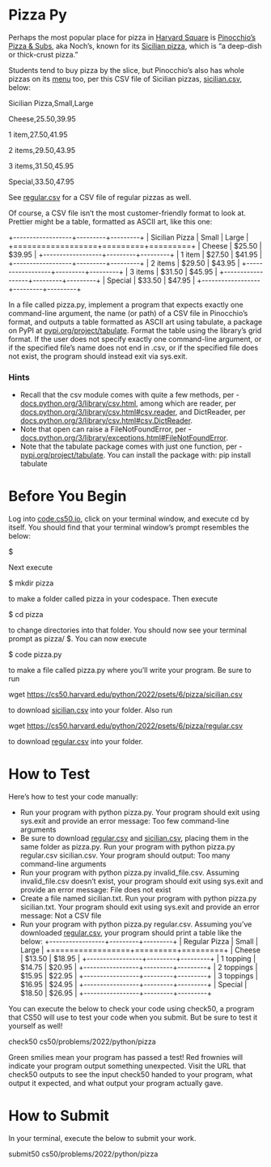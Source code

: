 # Pizza Py

Perhaps the most popular place for pizza in [Harvard Square](https://en.wikipedia.org/wiki/Harvard_Square) is [Pinocchio’s Pizza & Subs](https://www.pinocchiospizza.net/), aka Noch’s, known for its [Sicilian pizza](https://www.pinocchiospizza.net/sicilian_vs_regular.html), which is “a deep-dish or thick-crust pizza.”

Students tend to buy pizza by the slice, but Pinocchio’s also has whole pizzas on its [menu](https://www.pinocchiospizza.net/menu.html) too, per this CSV file of Sicilian pizzas, [sicilian.csv](https://cs50.harvard.edu/python/2022/psets/6/pizza/sicilian.csv), below:

Sicilian Pizza,Small,Large

Cheese,$25.50,$39.95

1 item,$27.50,$41.95

2 items,$29.50,$43.95

3 items,$31.50,$45.95

Special,$33.50,$47.95

See [regular.csv](https://cs50.harvard.edu/python/2022/psets/6/pizza/regular.csv) for a CSV file of regular pizzas as well.

Of course, a CSV file isn’t the most customer-friendly format to look at. Prettier might be a table, formatted as ASCII art, like this one:

+------------------+---------+---------+
| Sicilian Pizza   | Small   | Large   |
+==================+=========+=========+
| Cheese           | $25.50  | $39.95  |
+------------------+---------+---------+
| 1 item           | $27.50  | $41.95  |
+------------------+---------+---------+
| 2 items          | $29.50  | $43.95  |
+------------------+---------+---------+
| 3 items          | $31.50  | $45.95  |
+------------------+---------+---------+
| Special          | $33.50  | $47.95  |
+------------------+---------+---------+

In a file called pizza.py, implement a program that expects exactly one command-line argument, the name (or path) of a CSV file in Pinocchio’s format, and outputs a table formatted as ASCII art using tabulate, a package on PyPI at [pypi.org/project/tabulate](https://pypi.org/project/tabulate/). Format the table using the library’s grid format. If the user does not specify exactly one command-line argument, or if the specified file’s name does not end in .csv, or if the specified file does not exist, the program should instead exit via sys.exit.

### Hints
* Recall that the csv module comes with quite a few methods, per - [docs.python.org/3/library/csv.html](https://docs.python.org/3/library/csv.html), among which are reader, per [docs.python.org/3/library/csv.html#csv.reader](https://docs.python.org/3/library/csv.html#csv.reader), and DictReader, per [docs.python.org/3/library/csv.html#csv.DictReader](https://docs.python.org/3/library/csv.html#csv.DictReader).
* Note that open can raise a FileNotFoundError, per - [docs.python.org/3/library/exceptions.html#FileNotFoundError](https://docs.python.org/3/library/exceptions.html#FileNotFoundError).
* Note that the tabulate package comes with just one function, per - [pypi.org/project/tabulate](https://pypi.org/project/tabulate/). You can install the package with:
pip install tabulate

# Before You Begin
Log into [code.cs50.io](https://code.cs50.io/), click on your terminal window, and execute cd by itself. You should find that your terminal window’s prompt resembles the below:

$

Next execute

$ mkdir pizza

to make a folder called pizza in your codespace.
Then execute

$ cd pizza

to change directories into that folder. You should now see your terminal prompt as pizza/ $. You can now execute

$ code pizza.py

to make a file called pizza.py where you’ll write your program. Be sure to run

wget https://cs50.harvard.edu/python/2022/psets/6/pizza/sicilian.csv

to download [sicilian.csv](https://cs50.harvard.edu/python/2022/psets/6/pizza/sicilian.csv) into your folder. Also run

wget https://cs50.harvard.edu/python/2022/psets/6/pizza/regular.csv

to download [regular.csv](https://cs50.harvard.edu/python/2022/psets/6/pizza/regular.csv) into your folder.

# How to Test

Here’s how to test your code manually:

* Run your program with python pizza.py. Your program should exit using sys.exit and provide an error message:
Too few command-line arguments
* Be sure to download [regular.csv](https://cs50.harvard.edu/python/2022/psets/6/pizza/regular.csv) and [sicilian.csv](https://cs50.harvard.edu/python/2022/psets/6/pizza/sicilian.csv), placing them in the same folder as pizza.py. Run your program with python pizza.py regular.csv sicilian.csv. Your program should output:
Too many command-line arguments
* Run your program with python pizza.py invalid_file.csv. Assuming invalid_file.csv doesn’t exist, your program should exit using sys.exit and provide an error message:
File does not exist
* Create a file named sicilian.txt. Run your program with python pizza.py sicilian.txt. Your program should exit using sys.exit and provide an error message:
Not a CSV file
* Run your program with python pizza.py regular.csv. Assuming you’ve downloaded [regular.csv](https://cs50.harvard.edu/python/2022/psets/6/pizza/regular.csv), your program should print a table like the below:
+-----------------+---------+---------+
| Regular Pizza   | Small   | Large   |
+=================+=========+=========+
| Cheese          | $13.50  | $18.95  |
+-----------------+---------+---------+
| 1 topping       | $14.75  | $20.95  |
+-----------------+---------+---------+
| 2 toppings      | $15.95  | $22.95  |
+-----------------+---------+---------+
| 3 toppings      | $16.95  | $24.95  |
+-----------------+---------+---------+
| Special         | $18.50  | $26.95  |
+-----------------+---------+---------+

You can execute the below to check your code using check50, a program that CS50 will use to test your code when you submit. But be sure to test it yourself as well!

check50 cs50/problems/2022/python/pizza

Green smilies mean your program has passed a test! Red frownies will indicate your program output something unexpected. Visit the URL that check50 outputs to see the input check50 handed to your program, what output it expected, and what output your program actually gave.

# How to Submit

In your terminal, execute the below to submit your work.

submit50 cs50/problems/2022/python/pizza
